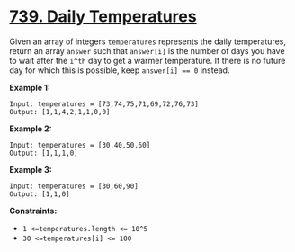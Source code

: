 # [739. Daily Temperatures](https://leetcode.com/problems/daily-temperatures/description/)

Given an array of integers `temperatures` represents the daily temperatures, return an array `answer` such that `answer[i]` is the number of days you have to wait after the `i^th` day to get a warmer temperature. If there is no future day for which this is possible, keep `answer[i] == 0` instead.

**Example 1:** 

```
Input: temperatures = [73,74,75,71,69,72,76,73]
Output: [1,1,4,2,1,1,0,0]
```

**Example 2:** 

```
Input: temperatures = [30,40,50,60]
Output: [1,1,1,0]
```

**Example 3:** 

```
Input: temperatures = [30,60,90]
Output: [1,1,0]
```

**Constraints:** 

- `1 <=temperatures.length <= 10^5`
- `30 <=temperatures[i] <= 100`